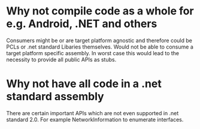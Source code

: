 # Why not compile code as a whole for e.g. Android, .NET and others

Consumers might be or are target platform agnostic and therefore could be PCLs or .net standard Libaries themselves. Would not be able to consume a target platform specific assembly. In worst case this would lead to the necessity to provide all public APIs as stubs.

# Why not have all code in a .net standard assembly

There are certain important APIs which are not even supported in .net standard 2.0. For example NetworkInformation to enumerate interfaces.